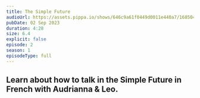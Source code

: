 ```yaml
---
title: The Simple Future
audioUrl: https://assets.pippa.io/shows/646c9a61f0449d0011e440a7/1685044403800-92069866ff51ec39e490cf8f445e6a2a.mp3
pubDate: 02 Sep 2023
duration: 4:28
size: 6.4
explicit: false
episode: 2
season: 1
episodeType: full
---
```

## Learn about how to talk in the Simple Future in French with Audrianna & Leo.